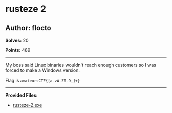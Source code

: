 # rusteze 2

## Author: flocto

**Solves:** 20

**Points:** 489

---

My boss said Linux binaries wouldn't reach enough customers so I was forced to make a Windows version.

Flag is `amateursCTF{[a-zA-Z0-9_]+}`

---

**Provided Files:**

- [rusteze-2.exe](./rusteze-2.exe)
